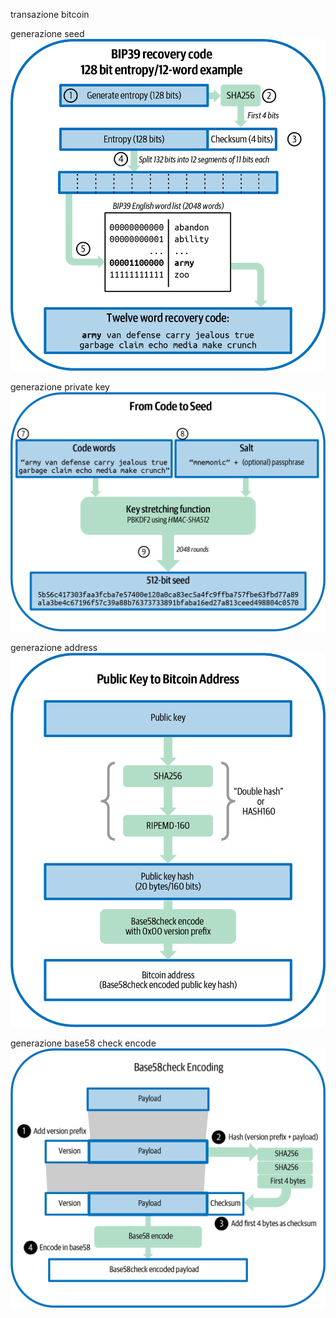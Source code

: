 transazione bitcoin 

generazione seed 
![](IMG/mbc3_0504.png)

generazione private key
![](IMG/mbc3_0505.png)

generazione address 
![](IMG/mbc3_0407.png)

generazione base58 check encode
![](IMG/mbc3_0406.png)